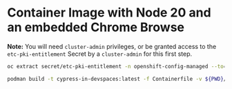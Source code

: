 # Container Image with Node 20 and an embedded Chrome Browse

__Note:__ You will need `cluster-admin` privileges, or be granted access to the `etc-pki-entitlement` Secret by a `cluster-admin` for this first step.

```bash
oc extract secret/etc-pki-entitlement -n openshift-config-managed --to=entitlement --confirm
```

```bash
podman build -t cypress-in-devspaces:latest -f Containerfile -v ${PWD}/entitlement:/etc/pki/entitlement:Z .
```
